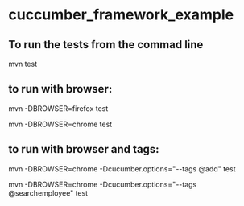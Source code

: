 # cuccumber_framework_example

To run the tests from the commad line
-------------------------------------

mvn test

to run with browser:
--------------------
mvn -DBROWSER=firefox test
 
mvn -DBROWSER=chrome test

to run with browser and tags:
-----------------------------

mvn -DBROWSER=chrome -Dcucumber.options="--tags @add" test

mvn -DBROWSER=chrome -Dcucumber.options="--tags @searchemployee" test


